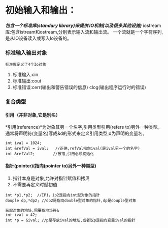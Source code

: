 # 初始输入和输出：
***包含一个标准库(standary library)来提供 IO机制(以及很多其他设施)***
    iostream库:包含istream和ostream,分别表示输入流和输出流。
    一个流就是一个字符序列,是从IO设备读入或写入Io设备的。
### 标准输入输出对象

    标准库定义了4个Io对象
1. 标准输入:cin
2. 标准输出:cout
3. 标准错误:cerr(输出和警告错误的信息) clog(输出程序运行时的错误)

### 复合类型
#### 引用（并非对象,它是别名）
*引用(reference)*为对象其另一个名字,引用类型引用(refers to)另外一种类型。通常将声明符(变量名)写成&d的形式来定义引用类型,d为声明的变量名。
```
int ival = 1024;
int &refVal = ival;   //正确,refVal指向ival(是ival另一个的名字)
int &refVal2;        //报错,引用必须初始化
```
#### 指针(pointer)(指向(pointer to)另外一种类型)
1. 指针本身是对象,允许对指针赋值和拷贝
2. 不需要再定义时赋初值
```
int *p1,*p2;  //IP1，ip2是指向int型对象的指针
douple dp,*dp2; //dp2是指向double型对象的指针,dp是douple型对象

获取对象的地址,需要取地址符&
int ival = 42;
int *p = &ival; //p是存放ival的地址,或者说p是指向变量ival的指针
```
